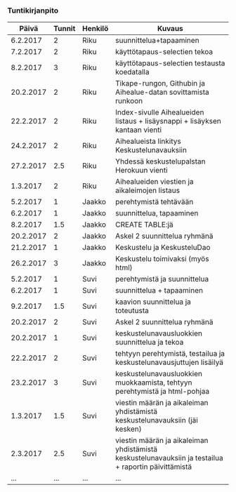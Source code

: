 ### Tuntikirjanpito

Päivä | Tunnit | Henkilö | Kuvaus
--------------- | ----- | ------ | -----
6.2.2017 | 2 | Riku | suunnittelua+tapaaminen
7.2.2017 | 2 | Riku | käyttötapaus-selectien tekoa
8.2.2017 | 3 | Riku | käyttötapaus-selectien testausta koedatalla
20.2.2017 | 2 | Riku | Tikape-rungon, Githubin ja Aihealue-datan sovittamista runkoon
22.2.2017 | 2 | Riku | Index-sivulle Aihealueiden listaus + lisäysnappi + lisäyksen kantaan vienti
24.2.2017 | 2 | Riku | Aihealueista linkitys Keskustelunavauksiin
27.2.2017 | 2.5 | Riku | Yhdessä keskustelupalstan Herokuun vienti
1.3.2017 | 2 | Riku | Aihealueiden viestien ja aikaleimojen listaus
5.2.2017 | 1 | Jaakko | perehtymistä tehtävään
6.2.2017 | 1 | Jaakko | suunnittelua, tapaaminen
8.2.2017 | 1.5 | Jaakko | CREATE TABLE:jä
20.2.2017 | 2 | Jaakko | Askel 2 suunnittelua ryhmänä
21.2.2017 | 1 | Jaakko | Keskustelu ja KeskusteluDao
26.2.2017 | 3 | Jaakko | Keskustelu toimivaksi (myös html)
5.2.2017 | 1 | Suvi | perehtymistä ja suunnittelua
6.2.2017 | 1 | Suvi | suunnittelua + tapaaminen
9.2.2017 | 1.5 | Suvi | kaavion suunnittelua ja toteutusta
20.2.2017 | 2 | Suvi | Askel 2 suunnittelua ryhmänä
20.2.2017 | 1 | Suvi | keskustelunavausluokkien suunnittelua ja tekoa
22.2.2017 | 2 | Suvi | tehtyyn perehtymistä, testailua ja keskustelunavausjuttujen lisäilyä
23.2.2017 | 3 | Suvi | keskustelunavausluokkien muokkaamista, tehtyyn perehtymistä ja html-pohjaa
1.3.2017 | 1.5 | Suvi | viestin määrän ja aikaleiman yhdistämistä keskustelunavauksiin (jäi kesken)
2.3.2017 | 2.5 | Suvi | viestin määrän ja aikaleiman yhdistämistä keskustelunavauksiin ja testailua + raportin päivittämistä
... | ... | ... | ...
